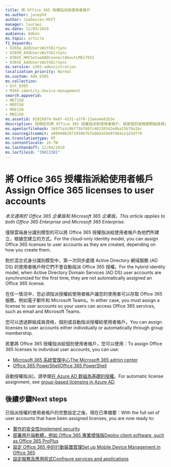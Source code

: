 ```yaml
---
title: 將 Office 365 授權指派給使用者帳戶
ms.author: josephd
author: JoeDavies-MSFT
manager: laurawi
ms.date: 12/03/2019
audience: Admin
ms.topic: article
f1_keywords:
- O365p_AddUsersWithDirSync
- O365M_AddUsersWithDirSync
- O365E_HRCSetupAADConnectAboutLM617031
- O365E_AddUsersWithDirSync
ms.service: o365-administration
localization_priority: Normal
ms.custom: Adm_O365
ms.collection:
- Ent_O365
- M365-identity-device-management
search.appverid:
- MET150
- MOP150
- MOE150
- MBS150
ms.assetid: 01920974-9e6f-4331-a370-13aea4e82b3e
description: 說明如何將 Office 365 授權指派給使用者帳戶，或是個別或根據群組成員資格。
ms.openlocfilehash: 169f5a3c0bf75bf807c40338542e0ba15b79a1bc
ms.sourcegitcommit: a9804062071939b7b7e60da5b69f484ce1d34ff8
ms.translationtype: MT
ms.contentlocale: zh-TW
ms.lasthandoff: 12/04/2019
ms.locfileid: "39813381"
---
```

# <a name="assign-office-365-licenses-to-user-accounts"></a><span data-ttu-id="59a05-103">將 Office 365 授權指派給使用者帳戶</span><span class="sxs-lookup"><span data-stu-id="59a05-103">Assign Office 365 licenses to user accounts</span></span>

<span data-ttu-id="59a05-104">*本文適用於 Office 365 企業版和 Microsoft 365 企業版。*</span><span class="sxs-lookup"><span data-stu-id="59a05-104">*This article applies to both Office 365 Enterprise and Microsoft 365 Enterprise.*</span></span>

<span data-ttu-id="59a05-105">僅限雲端身分識別模型的可以將 Office 365 授權指派給使用者帳戶為他們所建立，根據您建立的方式。</span><span class="sxs-lookup"><span data-stu-id="59a05-105">For the cloud-only identity model, you can assign Office 365 licenses to user accounts as they are created, depending on how you create them.</span></span>

<span data-ttu-id="59a05-106">對於混合式身分識別模型中，第一次同步處理 Active Directory 網域服務 (AD DS) 的使用者帳戶時它們不會自動指派 Office 365 授權。</span><span class="sxs-lookup"><span data-stu-id="59a05-106">For the hybrid identity model, when Active Directory Domain Services (AD DS) user accounts are synchronized for the first time, they are not automatically assigned an Office 365 license.</span></span>

<span data-ttu-id="59a05-107">在任一情況中，您必須指派授權給使用者帳戶讓您的使用者可以存取 Office 365 服務，例如電子郵件和 Microsoft Teams。</span><span class="sxs-lookup"><span data-stu-id="59a05-107">In either case, you must assign a license to user accounts so your users can access Office 365 services, such as email and Microsoft Teams.</span></span>

<span data-ttu-id="59a05-108">您可以透過群組成員資格，個別或自動指派授權給使用者帳戶。</span><span class="sxs-lookup"><span data-stu-id="59a05-108">You can assign licenses to user accounts either individually or automatically through group membership.</span></span>

<span data-ttu-id="59a05-109">若要將 Office 365 授權指派給個別使用者帳戶，您可以使用：</span><span class="sxs-lookup"><span data-stu-id="59a05-109">To assign Office 365 licenses to individual user accounts, you can use:</span></span>

- [<span data-ttu-id="59a05-110">Microsoft 365 系統管理中心</span><span class="sxs-lookup"><span data-stu-id="59a05-110">The Microsoft 365 admin center</span></span>](https://docs.microsoft.com/office365/admin/subscriptions-and-billing/assign-licenses-to-users)
- [<span data-ttu-id="59a05-111">Office 365 PowerShell</span><span class="sxs-lookup"><span data-stu-id="59a05-111">Office 365 PowerShell</span></span>](https://docs.microsoft.com/office365/enterprise/powershell/assign-licenses-to-user-accounts-with-office-365-powershell)

<span data-ttu-id="59a05-112">自動授權指派]，請參閱[在 Azure AD 群組為基礎的授權](https://docs.microsoft.com/azure/active-directory/fundamentals/active-directory-licensing-whatis-azure-portal)。</span><span class="sxs-lookup"><span data-stu-id="59a05-112">For automatic license assignment, see [group-based licensing in Azure AD](https://docs.microsoft.com/azure/active-directory/fundamentals/active-directory-licensing-whatis-azure-portal).</span></span>

## <a name="next-steps"></a><span data-ttu-id="59a05-113">後續步驟</span><span class="sxs-lookup"><span data-stu-id="59a05-113">Next steps</span></span>

<span data-ttu-id="59a05-114">已指派授權的使用者帳戶的完整設定之後，現在已準備要：</span><span class="sxs-lookup"><span data-stu-id="59a05-114">With the full set of user accounts that have been assigned licenses, you are now ready to:</span></span>

- [<span data-ttu-id="59a05-115">實作的安全性</span><span class="sxs-lookup"><span data-stu-id="59a05-115">Implement security</span></span>](https://docs.microsoft.com/microsoft-365/security/office-365-security/security-roadmap)
- [<span data-ttu-id="59a05-116">部署用戶端軟體，例如 Office 365 專業增強版</span><span class="sxs-lookup"><span data-stu-id="59a05-116">Deploy client software, such as Office 365 ProPlus</span></span>](https://docs.microsoft.com/DeployOffice/deployment-guide-for-office-365-proplus)
- [<span data-ttu-id="59a05-117">設定 Office 365 中的行動裝置管理</span><span class="sxs-lookup"><span data-stu-id="59a05-117">Set up Mobile Device Management in Office 365</span></span>](https://support.office.com/article/set-up-mobile-device-management-mdm-in-office-365-dd892318-bc44-4eb1-af00-9db5430be3cd)
- [<span data-ttu-id="59a05-118">設定服務及應用程式</span><span class="sxs-lookup"><span data-stu-id="59a05-118">Configure services and applications</span></span>](configure-services-and-applications.md)
